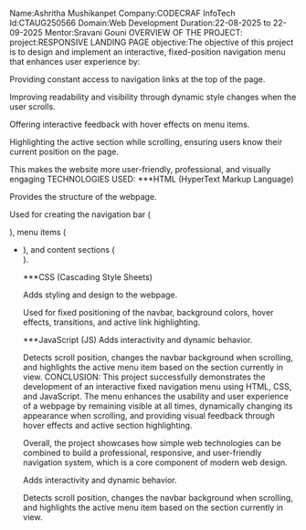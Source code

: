 Name:Ashritha Mushikanpet
Company:CODECRAF InfoTech
Id:CTAUG250566
Domain:Web Development
Duration:22-08-2025 to 22-09-2025
Mentor:Sravani Gouni
OVERVIEW OF THE PROJECT:
project:RESPONSIVE LANDING PAGE
objective:The objective of this project is to design and implement an interactive, fixed-position navigation menu that enhances user experience by:

Providing constant access to navigation links at the top of the page.

Improving readability and visibility through dynamic style changes when the user scrolls.

Offering interactive feedback with hover effects on menu items.

Highlighting the active section while scrolling, ensuring users know their current position on the page.

This makes the website more user-friendly, professional, and visually engaging
TECHNOLOGIES USED:
***HTML (HyperText Markup Language)

Provides the structure of the webpage.

Used for creating the navigation bar (<nav>), menu items (<ul><li><a>), and content sections (<section>).

***CSS (Cascading Style Sheets)

Adds styling and design to the webpage.

Used for fixed positioning of the navbar, background colors, hover effects, transitions, and active link highlighting.

***JavaScript (JS)
Adds interactivity and dynamic behavior.

Detects scroll position, changes the navbar background when scrolling, and highlights the active menu item based on the section currently in view.
CONCLUSION:
This project successfully demonstrates the development of an interactive fixed navigation menu using HTML, CSS, and JavaScript. The menu enhances the usability and user experience of a webpage by remaining visible at all times, dynamically changing its appearance when scrolling, and providing visual feedback through hover effects and active section highlighting.

Overall, the project showcases how simple web technologies can be combined to build a professional, responsive, and user-friendly navigation system, which is a core component of modern web design.




Adds interactivity and dynamic behavior.

Detects scroll position, changes the navbar background when scrolling, and highlights the active menu item based on the section currently in view.
